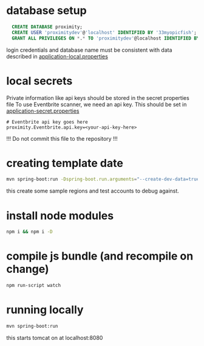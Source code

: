 # database setup


```sql
  CREATE DATABASE proximity;
  CREATE USER 'proximitydev'@'localhost' IDENTIFIED BY '33myopicfish';
  GRANT ALL PRIVILEGES ON *.* TO 'proximitydev'@localhost IDENTIFIED BY '33myopicfish';
```

login credentials and database name must be consistent with data described in
[application-local.properties](src/main/resources/application-local.properties)


# local secrets


Private information like api keys should be stored in the secret properties file
To use Eventbrite scanner, we need an api key. This should be set in
[application-secret.properties](src/main/resources/application-secret.properties)

```config
# Eventbrite api key goes here
proximity.Eventbrite.api.key=<your-api-key-here>
```

!!! Do not commit this file to the repository !!!


# creating template date


```sh
mvn spring-boot:run -Dspring-boot.run.arguments="--create-dev-data=true" 
```
this create some sample regions and test accounts to debug against.


# install node modules

```sh
npm i && npm i -D
```


# compile js bundle (and recompile on change)


```sh
npm run-script watch
```


# running locally

```sh
mvn spring-boot:run
```

this starts tomcat on at localhost:8080


